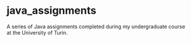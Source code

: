 # java_assignments
A series of Java assignments completed during my undergraduate course at the University of Turin.
